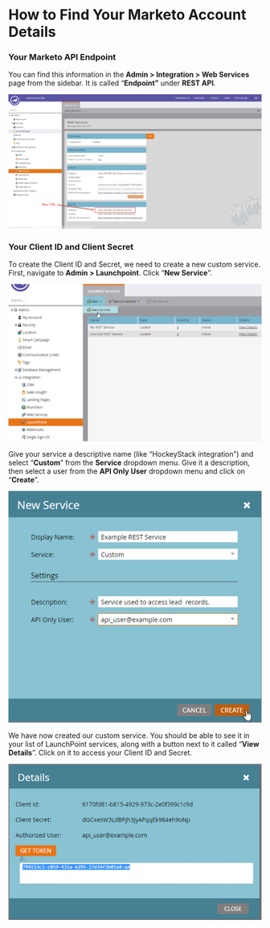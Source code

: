 # How to Find Your Marketo Account Details

### Your Marketo API Endpoint

You can find this information in the **Admin > Integration > Web Services** page from the sidebar. It is called “**Endpoint”** under **REST API**.

![doc-rest-api-base-url-web-services-3.png](How-to-Find-Your-Marketo-Account-Details/doc-rest-api-base-url-web-services-3.png)

### Your Client ID and Client Secret

To create the Client ID and Secret, we need to create a new custom service. First, navigate to **Admin > Launchpoint**. Click “**New Service**”.

![doc-rest-api-admin-launchpoint-new-service-menu.png](How-to-Find-Your-Marketo-Account-Details/doc-rest-api-admin-launchpoint-new-service-menu.png)

Give your service a descriptive name (like “HockeyStack integration”) and select “**Custom**” from the **Service** dropdown menu. Give it a description, then select a user from the **API Only User** dropdown menu and click on “**Create**”.

![doc-rest-api-admin-launchpoint-new-service.png](How-to-Find-Your-Marketo-Account-Details/doc-rest-api-admin-launchpoint-new-service.png)

We have now created our custom service. You should be able to see it in your list of LaunchPoint services, along with a button next to it called “**View Details**”. Click on it to access your Client ID and Secret.

![doc-rest-api-get-token.png](How-to-Find-Your-Marketo-Account-Details/doc-rest-api-get-token.png)